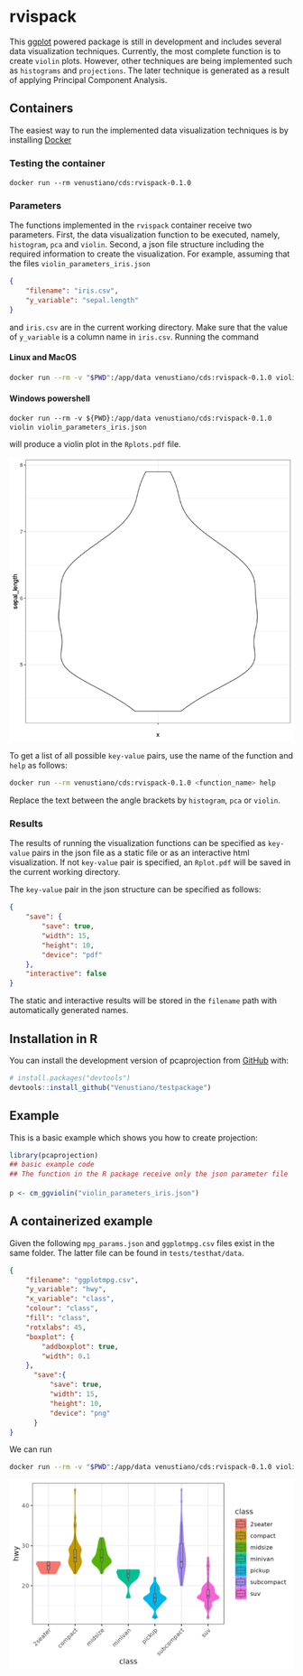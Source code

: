
# rvispack

<!-- badges: start -->
<!-- badges: end -->

This [ggplot](https://ggplot2.tidyverse.org/) powered package is still
in development and includes several data visualization
techniques. Currently, the most complete function is to create
`violin` plots. However, other techniques are being implemented such
as `histograms` and `projections`. The later technique is generated as
a result of applying Principal Component Analysis.

## Containers

The easiest way to run the implemented data visualization techniques
is by installing [Docker](https://docs.docker.com/engine/install/)

### Testing the container

```shell
docker run --rm venustiano/cds:rvispack-0.1.0
```

### Parameters

The functions implemented in the `rvispack` container receive two
parameters. First, the data visualization function to be executed,
namely, `histogram`, `pca` and `violin`. Second, a json file structure
including the required information to create the visualization. For
example, assuming that the files `violin_parameters_iris.json`

```json
{
	"filename": "iris.csv",
	"y_variable": "sepal.length"
}
```

and `iris.csv` are in the current working directory. Make sure that
the value of `y_variable` is a column name in `iris.csv`. Running the
command


#### Linux and MacOS

```sh
docker run --rm -v "$PWD":/app/data venustiano/cds:rvispack-0.1.0 violin violin_parameters_iris.json
```

#### Windows powershell

```
docker run --rm -v ${PWD}:/app/data venustiano/cds:rvispack-0.1.0 violin violin_parameters_iris.json
```


will produce a violin plot in the `Rplots.pdf` file. 

![alt violin plot](./tests/testthat/results/Rplots.pdf.png)

To get a list of all possible `key-value` pairs, use the name of the
function and `help` as follows:


```bash
docker run --rm venustiano/cds:rvispack-0.1.0 <function_name> help
```

Replace the text between the angle brackets by `histogram`, `pca` or `violin`.

### Results

The results of running the visualization functions can be specified as
`key-value` pairs in the json file as a static file or as an
interactive html visualization. If not `key-value` pair is specified,
an `Rplot.pdf` will be saved in the current working directory.

The `key-value` pair in the json structure can be specified as follows:

```json
{ 
	"save": {
		"save": true,
		"width": 15,
		"height": 10,
		"device": "pdf"
	},
	"interactive": false
}
```
The static and interactive results will be stored in the `filename` path with automatically generated names.



## Installation in R

You can install the development version of pcaprojection from
[GitHub](https://github.com/) with:

``` r
# install.packages("devtools")
devtools::install_github("Venustiano/testpackage")
```

## Example

This is a basic example which shows you how to create projection:

``` r
library(pcaprojection)
## basic example code
## The function in the R package receive only the json parameter file

p <- cm_ggviolin("violin_parameters_iris.json")
```

## A containerized example

Given the following `mpg_params.json` and `ggplotmpg.csv` files exist
in the same folder. The latter file can be found in
`tests/testhat/data`.

```json
{
    "filename": "ggplotmpg.csv",
    "y_variable": "hwy",
    "x_variable": "class",
    "colour": "class",
    "fill": "class",
    "rotxlabs": 45,
    "boxplot": {
    	"addboxplot": true,
	    "width": 0.1
    },
	  "save":{
		  "save": true,
		  "width": 15,
		  "height": 10,
		  "device": "png"
	  }
}
```

We can run

```bash
docker run --rm -v "$PWD":/app/data venustiano/cds:rvispack-0.1.0 violin mpg_params.json
```

![alt mpgviolin](tests/testthat/results/ggplotmpg.csv-violin-20221009_203930.png)
